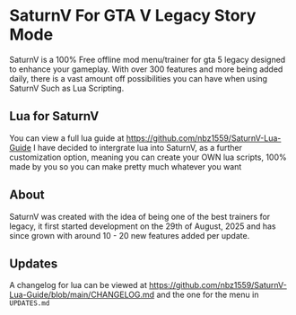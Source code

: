# SaturnV For GTA V Legacy Story Mode

SaturnV is a 100% Free offline mod menu/trainer for gta 5 legacy designed to enhance your gameplay. With over 300 features and more being added daily, there is a vast amount off possibilities you can have when using SaturnV Such as Lua Scripting.

## Lua for SaturnV
You can view a full lua guide at https://github.com/nbz1559/SaturnV-Lua-Guide
I have decided to intergrate lua into SaturnV, as a further customization option, meaning you can create your OWN lua scripts, 100% made by you so you can make pretty much whatever you want

## About
SaturnV was created with the idea of being one of the best trainers for legacy, it first started development on the 29th of August, 2025 and has since grown with around 10 - 20 new features added per update.

## Updates
A changelog for lua can be viewed at https://github.com/nbz1559/SaturnV-Lua-Guide/blob/main/CHANGELOG.md and the one for the menu in ```UPDATES.md```
